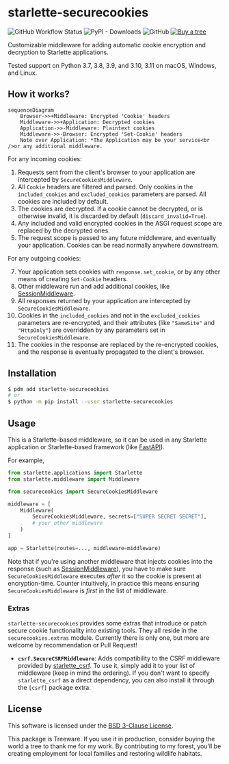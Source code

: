 # starlette-securecookies

![GitHub Workflow Status](https://img.shields.io/github/actions/workflow/status/thearchitector/starlette-securecookies/CI.yaml?label=tests&style=flat-square)
![PyPI - Downloads](https://img.shields.io/pypi/dw/starlette-securecookies?style=flat-square)
![GitHub](https://img.shields.io/github/license/thearchitector/starlette-securecookies?style=flat-square)
[![Buy a tree](https://img.shields.io/badge/Treeware-%F0%9F%8C%B3-lightgreen?style=flat-square)](https://ecologi.com/eliasgabriel?r=6128126916bfab8bd051026c)

Customizable middleware for adding automatic cookie encryption and decryption to Starlette applications.

Tested support on Python 3.7, 3.8, 3.9, and 3.10, 3.11 on macOS, Windows, and Linux.

## How it works?

```mermaid
sequenceDiagram
    Browser->>+Middleware: Encrypted 'Cookie' headers
    Middleware->>+Application: Decrypted cookies
    Application->>-Middleware: Plaintext cookies
    Middleware->>-Browser: Encrypted 'Set-Cookie' headers
    Note over Application: *The Application may be your service<br />or any additional middleware.
```

For any incoming cookies:

1. Requests sent from the client's browser to your application are intercepted by `SecureCookiesMiddleware`.
2. All `Cookie` headers are filtered and parsed. Only cookies in the `included_cookies` and `excluded_cookies` parameters are parsed. All cookies are included by default.
3. The cookies are decrypted. If a cookie cannot be decrypted, or is otherwise invalid, it is discarded by default (`discard_invalid=True`).
4. Any included and valid encrypted cookies in the ASGI request scope are replaced by the decrypted ones.
5. The request scope is passed to any future middleware, and eventually your application. Cookies can be read normally anywhere downstream.

For any outgoing cookies:

7. Your application sets cookies with `response.set_cookie`, or by any other means of creating `Set-Cookie` headers.
8. Other middleware run and add additional cookies, like [SessionMiddleware](https://www.starlette.io/middleware/#sessionmiddleware).
9. All responses returned by your application are intercepted by `SecureCookiesMiddleware`.
10. Cookies in the `included_cookies` and not in the `excluded_cookies` parameters are re-encrypted, and their attributes (like `"SameSite"` and `"HttpOnly"`) are overridden by any parameters set in `SecureCookiesMiddleware`.
11. The cookies in the response are replaced by the re-encrypted cookies, and the response is eventually propagated to the client's browser.

## Installation

```sh
$ pdm add starlette-securecookies
# or
$ python -m pip install --user starlette-securecookies
```

## Usage

This is a Starlette-based middleware, so it can be used in any Starlette application or Starlette-based framework (like [FastAPI](https://fastapi.tiangolo.com/advanced/middleware/)).

For example,

```python
from starlette.applications import Starlette
from starlette.middleware import Middleware

from securecookies import SecureCookiesMiddleware

middleware = [
    Middleware(
        SecureCookiesMiddleware, secrets=["SUPER SECRET SECRET"],
        # your other middleware
    )
]

app = Starlette(routes=..., middleware=middleware)
```

Note that if you're using another middleware that injects cookies into the response (such as [SessionMiddleware](https://www.starlette.io/middleware/#sessionmiddleware)), you have to make sure `SecureCookiesMiddleware` executes _after_ it so the cookie is present at encryption-time. Counter intuitively, in practice this means ensuring `SecureCookiesMiddleware` is _first_ in the list of middleware.

### Extras

`starlette-securecookies` provides some extras that introduce or patch secure cookie functionality into existing tools. They all reside in the `securecookies.extras` module. Currently there is only one, but more are welcome by recommendation or Pull Request!

- **`csrf.SecureCSRFMiddleware`**: Adds compatibility to the CSRF middleware provided by [starlette_csrf](https://github.com/frankie567/starlette-csrf). To use it, simply add it to your list of middleware (keep in mind the ordering). If you don't want to specify `starlette_csrf` as a direct dependency, you can also install it through the `[csrf]` package extra.

## License

This software is licensed under the [BSD 3-Clause License](LICENSE).

This package is Treeware. If you use it in production, consider buying the world a tree to thank me for my work. By contributing to my forest, you’ll be creating employment for local families and restoring wildlife habitats.
